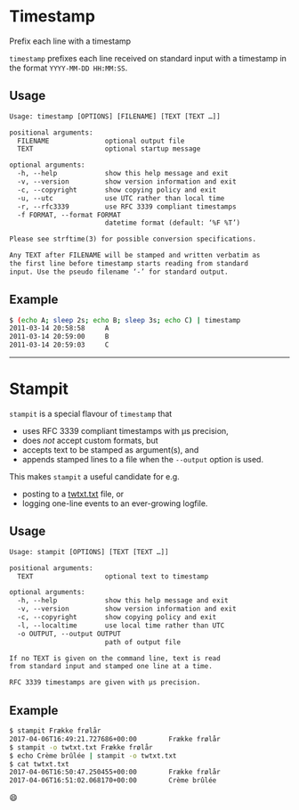 # Timestamp

Prefix each line with a timestamp

`timestamp` prefixes each line received on standard input with a
timestamp in the format `YYYY-MM-DD HH:MM:SS`.

## Usage

```txt
Usage: timestamp [OPTIONS] [FILENAME] [TEXT [TEXT …]]

positional arguments:
  FILENAME              optional output file
  TEXT                  optional startup message

optional arguments:
  -h, --help            show this help message and exit
  -v, --version         show version information and exit
  -c, --copyright       show copying policy and exit
  -u, --utc             use UTC rather than local time
  -r, --rfc3339         use RFC 3339 compliant timestamps
  -f FORMAT, --format FORMAT
                        datetime format (default: ‘%F %T’)

Please see strftime(3) for possible conversion specifications.

Any TEXT after FILENAME will be stamped and written verbatim as
the first line before timestamp starts reading from standard
input. Use the pseudo filename ‘-’ for standard output.
```

## Example

```sh
$ (echo A; sleep 2s; echo B; sleep 3s; echo C) | timestamp
2011-03-14 20:58:58     A
2011-03-14 20:59:00     B
2011-03-14 20:59:03     C
```

----

# Stampit

`stampit` is a special flavour of `timestamp` that

* uses RFC 3339 compliant timestamps with µs precision,
* does _not_ accept custom formats, but
* accepts text to be stamped as argument(s), and
* appends stamped lines to a file when the `--output` option is used.

This makes `stampit` a useful candidate for e.g.

* posting to a [twtxt.txt](https://github.com/buckket/twtxt) file, or
* logging one-line events to an ever-growing logfile.

## Usage

```txt
Usage: stampit [OPTIONS] [TEXT [TEXT …]]

positional arguments:
  TEXT                  optional text to timestamp

optional arguments:
  -h, --help            show this help message and exit
  -v, --version         show version information and exit
  -c, --copyright       show copying policy and exit
  -l, --localtime       use local time rather than UTC
  -o OUTPUT, --output OUTPUT
                        path of output file

If no TEXT is given on the command line, text is read
from standard input and stamped one line at a time.

RFC 3339 timestamps are given with µs precision.
```

## Example

```sh
$ stampit Frække frølår
2017-04-06T16:49:21.727686+00:00        Frække frølår
$ stampit -o twtxt.txt Frække frølår
$ echo Crème brûlée | stampit -o twtxt.txt
$ cat twtxt.txt
2017-04-06T16:50:47.250455+00:00        Frække frølår
2017-04-06T16:51:02.068170+00:00        Crème brûlée
```

:smile:
